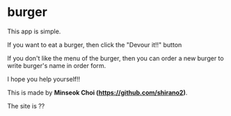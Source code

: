 # burger
This app is simple. 

If you want to eat a burger, then click the "Devour it!!" button 

If you don't like the menu of the burger, then you can order a new burger to write burger's name in order form.

I hope you help yourself!!

This is made by **Minseok Choi (https://github.com/shirano2)**.

The site is ??